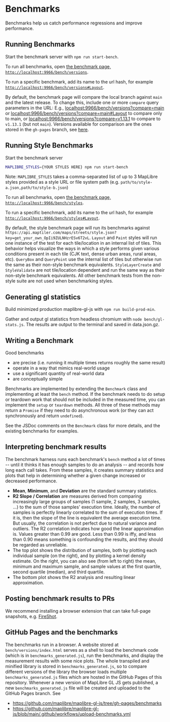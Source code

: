 # Benchmarks

Benchmarks help us catch performance regressions and improve performance.

## Running Benchmarks

Start the benchmark server with `npm run start-bench`.

To run all benchmarks, open [the benchmark page, `http://localhost:9966/bench/versions`](http://localhost:9966/bench/versions).

To run a specific benchmark, add its name to the url hash, for example [`http://localhost:9966/bench/versions#Layout`](http://localhost:9966/bench/versions#Layout).

By default, the benchmark page will compare the local branch against `main` and the latest release. To change this, include one or more `compare` query parameters in the URL: E.g., [localhost:9966/bench/versions?compare=main](http://localhost:9966/bench/versions?compare=main) or [localhost:9966/bench/versions?compare=main#Layout](http://localhost:9966/bench/versions?compare=main#Layout) to compare only to main, or [localhost:9966/bench/versions?compare=v1.13.1](http://localhost:9966/bench/versions?compare=v1.13.1) to compare to `v1.13.1` (but not `main`).  Versions available for comparison are the ones stored in the `gh-pages` branch, see [here](https://github.com/maplibre/maplibre-gl-js/tree/gh-pages/benchmarks).

## Running Style Benchmarks

Start the benchmark server

```bash
MAPLIBRE_STYLES={YOUR STYLES HERE} npm run start-bench
```
Note: `MAPLIBRE_STYLES` takes a comma-separated list of up to 3 MapLibre styles provided as a style URL or file system path (e.g. `path/to/style-a.json,path/to/style-b.json`)

To run all benchmarks, open [the benchmark page, `http://localhost:9966/bench/styles`](http://localhost:9966/bench/styles).

To run a specific benchmark, add its name to the url hash, for example [`http://localhost:9966/bench/styles#Layout`](http://localhost:9966/bench/styles#Layout).

By default, the style benchmark page will run its benchmarks against `https://api.maptiler.com/maps/streets/style.json?key=get_your_own_OpIi9ZULNHzrESv6T2vL`. `Layout` and `Paint` styles will run one instance of the test for each tile/location in an internal list of tiles. This behavior helps visualize the ways in which a style performs given various conditions present in each tile (CJK text, dense urban areas, rural areas, etc). `QueryBox` and `QueryPoint` use the internal list of tiles but otherwise run the same as their non-style benchmark equivalents. `StyleLayerCreate` and `StyleValidate` are not tile/location dependent and run the same way as their non-style benchmark equivalents. All other benchmark tests from the non-style suite are not used when benchmarking styles.

## Generating gl statistics

Build minimized production maplibre-gl-js with `npm run build-prod-min`.

Gather and output gl statistics from headless chromium with `node bench/gl-stats.js`. The results are output to the terminal and saved in data.json.gz.

## Writing a Benchmark

Good benchmarks

 - are precise (i.e. running it multiple times returns roughly the same result)
 - operate in a way that mimics real-world usage
 - use a significant quantity of real-world data
 - are conceptually simple

Benchmarks are implemented by extending the `Benchmark` class and implementing at least the `bench` method.
If the benchmark needs to do setup or teardown work that should not be included in the measured time, you
can implement the `setup` or `teardown` methods. All three of these methods may return a `Promise` if they
need to do asynchronous work (or they can act synchronously and return `undefined`).

See the JSDoc comments on the `Benchmark` class for more details, and the existing benchmarks for examples.

## Interpreting benchmark results

The benchmark harness runs each benchmark's `bench` method a lot of times -- until it thinks it has enough
samples to do an analysis -- and records how long each call takes. From these samples, it creates summary
statistics and plots that help in determining whether a given change increased or decreased performance.

* **Mean**, **Minimum**, and **Deviation** are the standard summary statistics.
* **R2 Slope / Correlation** are measures derived from comparing increasingly large groups of samples (1 sample,
2 samples, 3 samples, ...) to the sum of those samples' execution time. Ideally, the number of samples is
perfectly linearly correlated to the sum of execution times. If it is, then the slope of the line is equivalent
the average execution time. But usually, the correlation is not perfect due to natural variance and outliers.
The R2 correlation indicates how good the linear approximation is. Values greater than 0.99 are good. Less
than 0.99 is iffy, and less than 0.90 means something is confounding the results, and they should be
regarded as unreliable.
* The top plot shows the distribution of samples, both by plotting each individual sample (on the right),
and by plotting a kernel density estimate. On the right, you can also see (from left to right) the mean,
minimum and maximum sample, and sample values at the first quartile, second quartile (median), and third quartile.
* The bottom plot shows the R2 analysis and resulting linear approximation.

## Posting benchmark results to PRs

We recommend installing a browser extension that can take full-page snapshots, e.g.
[FireShot](https://chrome.google.com/webstore/detail/take-webpage-screenshots/mcbpblocgmgfnpjjppndjkmgjaogfceg).

## GitHub Pages and the benchmarks

The benchmarks run in a browser. A website stored at `bench/versions/index.html` serves as a shell to load the benchmark code (which is in `benchmarks_generated.js`), run the benchmarks, and display the measurement results with some nice plots. The whole transpiled and minified library is stored in `benchmarks_generated.js`, so to compare different versions of the library the browser loads multiple `benchmarks_generated.js` files which are hosted in the GitHub Pages of this repository. Whenever a new version of MapLibre GL JS gets published, a new `benchmarks_generated.js` file will be created and uploaded to the GitHub Pages branch. See

* https://github.com/maplibre/maplibre-gl-js/tree/gh-pages/benchmarks
* https://github.com/maplibre/maplibre-gl-js/blob/main/.github/workflows/upload-benchmarks.yml
